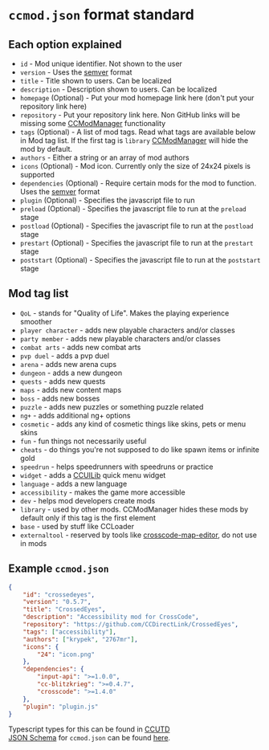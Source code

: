<!-- markdownlint-disable MD013 MD034 -->

# `ccmod.json` format standard

## Each option explained

- `id` - Mod unique identifier. Not shown to the user
- `version` - Uses the [semver](https://semver.org/) format
- `title` - Title shown to users. Can be localized
- `description` - Description shown to users. Can be localized
- `homepage` (Optional) - Put your mod homepage link here (don't put your repository link here)
- `repository` - Put your repository link here. Non GitHub links will be missing some [CCModManager](https://github.com/CCDirectLink/CCModManager) functionality
- `tags` (Optional) - A list of mod tags. Read what tags are available below in Mod tag list.
   If the first tag is `library` [CCModManager](https://github.com/CCDirectLink/CCModManager) will hide the mod by default.
- `authors` - Either a string or an array of mod authors
- `icons` (Optional) - Mod icon. Currently only the size of 24x24 pixels is supported
- `dependencies` (Optional) - Require certain mods for the mod to function. Uses the [semver](https://semver.org/) format
- `plugin` (Optional) - Specifies the javascript file to run
- `preload` (Optional) - Specifies the javascript file to run at the `preload` stage
- `postload` (Optional) - Specifies the javascript file to run at the `postload` stage
- `prestart` (Optional) - Specifies the javascript file to run at the `prestart` stage
- `poststart` (Optional) - Specifies the javascript file to run at the `poststart` stage

## Mod tag list

- `QoL` - stands for "Quality of Life". Makes the playing experience smoother
- `player character` - adds new playable characters and/or classes
- `party member` - adds new playable characters and/or classes
- `combat arts` - adds new combat arts
- `pvp duel` - adds a pvp duel
- `arena` - adds new arena cups
- `dungeon` - adds a new dungeon
- `quests` - adds new quests
- `maps` - adds new content maps
- `boss` - adds new bosses
- `puzzle` - adds new puzzles or something puzzle related
- `ng+` - adds additional ng+ options
- `cosmetic` - adds any kind of cosmetic things like skins, pets or menu skins
- `fun` - fun things not necessarily useful
- `cheats` - do things you're not supposed to do like spawn items or infinite gold
- `speedrun` - helps speedrunners with speedruns or practice
- `widget` - adds a [CCUILib](https://github.com/conorlawton/nax-ccuilib) quick menu widget
- `language` - adds a new language
- `accessibility` - makes the game more accessible
- `dev` - helps mod developers create mods
- `library` - used by other mods. CCModManager hides these mods by default only if this tag is the first element
- `base` - used by stuff like CCLoader
- `externaltool` - reserved by tools like [crosscode-map-editor](https://github.com/CCDirectLink/crosscode-map-editor), do not use in mods

## Example `ccmod.json`

```json
{
    "id": "crossedeyes",
    "version": "0.5.7",
    "title": "CrossedEyes",
    "description": "Accessibility mod for CrossCode",
    "repository": "https://github.com/CCDirectLink/CrossedEyes",
    "tags": ["accessibility"],
    "authors": ["krypek", "2767mr"],
    "icons": {
        "24": "icon.png"
    },
    "dependencies": {
        "input-api": ">=1.0.0",
        "cc-blitzkrieg": ">=0.4.7",
        "crosscode": ">=1.4.0"
    },
    "plugin": "plugin.js"
}
```

Typescript types for this can be found in [CCUTD](https://github.com/CCDirectLink/ultimate-crosscode-typedefs/blob/master/file-types/mod-manifest.d.ts#L5)  
[JSON Schema](https://json-schema.org/) for `ccmod.json` can be found [here](./ccmod-json-schema.json).
